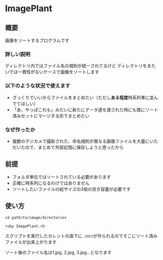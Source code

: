# ImagePlant

## 概要
画像をソートするプログラムです

### 詳しい説明
ディレクトリ内ではファイル名の規則が統一されてるけど
ディレクトリをまたいでは一貫性がないケースで画像をソートします

### 以下のような状況で使えます
* ざっくりでいいからファイルをまとめたい（ただし**ある程度**時系列準に並んでてほしい）
* 「あ、やっぱこれも」みたいに新たにデータ達を渡された時にも既にソート済みセットにマージする形でまとめたい

### なぜ作ったか
* 複数のデジカメで撮影された、命名規則が異なる画像ファイルを大量にいただいたので、まとめて外部記憶に保存しようと思ったから

## 前提
* フォルダ単位ではソートされている必要があります
* 正確に時系列になるわけではありません
* ソートしたいファイルの総サイズの3倍の空き容量が必要です

## 使い方
`cd path/to/image/directories`

`ruby ImagePlant.rb`

スクリプトを実行したカレントの直下に`./dst`が作られるのでそこにソート済みファイルが出来上がります

ソート後のファイル名は1.jpg, 2.jpg, 3.jpg...となります
